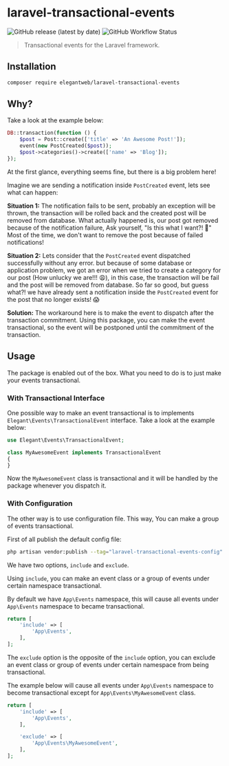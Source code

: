 # laravel-transactional-events

![GitHub release (latest by date)](https://img.shields.io/github/v/release/elegantweb/laravel-transactional-events?style=flat-square)
![GitHub Workflow Status](https://img.shields.io/github/workflow/status/elegantweb/laravel-transactional-events/test?style=flat-square)

> Transactional events for the Laravel framework.

## Installation

``` bash
composer require elegantweb/laravel-transactional-events
```

## Why?

Take a look at the example below:

``` php
DB::transaction(function () {
    $post = Post::create(['title' => 'An Awesome Post!']);
    event(new PostCreated($post));
    $post->categories()->create(['name' => 'Blog']);
});
```

At the first glance, everything seems fine, but there is a big problem here!

Imagine we are sending a notification inside `PostCreated` event, lets see what can happen:

**Situation 1:** The notification fails to be sent, probably an exception will be thrown,
the transaction will be rolled back and the created post will be removed from database.
What actually happened is, our post got removed because of the notification failure, Ask yourself, "Is this what I want?! 🤔"
Most of the time, we don't want to remove the post because of failed notifications!

**Situation 2:** Lets consider that the `PostCreated` event dispatched successfully without any error. but because of some database or application problem, we got an error
when we tried to create a category for our post (How unlucky we are!!! 😩), in this case, the transaction will be fail and the post will be removed from database.
So far so good, but guess what?! we have already sent a notification inside the `PostCreated` event for the post that no longer exists! 😱

**Solution:** The workaround here is to make the event to dispatch after the transaction commitment.
Using this package, you can make the event transactional, so the event will be postponed until the commitment of the transaction.

## Usage

The package is enabled out of the box.
What you need to do is to just make your events transactional.

### With Transactional Interface

One possible way to make an event transactional is to implements
`Elegant\Events\TransactionalEvent` interface.
Take a look at the example below:

``` php
use Elegant\Events\TransactionalEvent;

class MyAwesomeEvent implements TransactionalEvent
{
}
```

Now the `MyAwesomeEvent` class is transactional and it will be handled by the package whenever you dispatch it.

### With Configuration

The other way is to use configuration file. This way, You can make a group of events transactional.

First of all publish the default config file:

``` bash
php artisan vendor:publish --tag="laravel-transactional-events-config"
```

We have two options, `include` and `exclude`.

Using `include`, you can make an event class or a group of events under certain namespace transactional.

By default we have `App\Events` namespace, this will cause all events under `App\Events` namespace to became transactional.

```php
return [
    'include' => [
        'App\Events',
    ],
];
```

The `exclude` option is the opposite of the `include` option, you can exclude an event class or group of events under certain namespace from being transactional.

The example below will cause all events under `App\Events` namespace to become transactional except for `App\Events\MyAwesomeEvent` class.

```php
return [
    'include' => [
        'App\Events',
    ],

    'exclude' => [
        'App\Events\MyAwesomeEvent',
    ],
];
```
